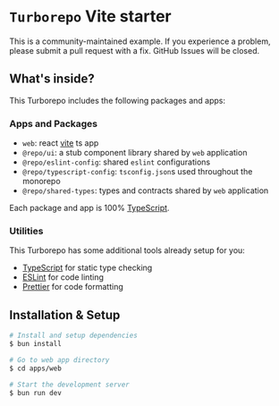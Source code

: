 # `Turborepo` Vite starter

This is a community-maintained example. If you experience a problem, please submit a pull request with a fix. GitHub Issues will be closed.

## What's inside?

This Turborepo includes the following packages and apps:

### Apps and Packages

- `web`: react [vite](https://vitejs.dev) ts app
- `@repo/ui`: a stub component library shared by `web` application
- `@repo/eslint-config`: shared `eslint` configurations
- `@repo/typescript-config`: `tsconfig.json`s used throughout the monorepo
- `@repo/shared-types`: types and contracts shared by `web` application

Each package and app is 100% [TypeScript](https://www.typescriptlang.org/).

### Utilities

This Turborepo has some additional tools already setup for you:

- [TypeScript](https://www.typescriptlang.org/) for static type checking
- [ESLint](https://eslint.org/) for code linting
- [Prettier](https://prettier.io) for code formatting

## Installation & Setup

```bash
# Install and setup dependencies
$ bun install

# Go to web app directory
$ cd apps/web

# Start the development server
$ bun run dev
```
